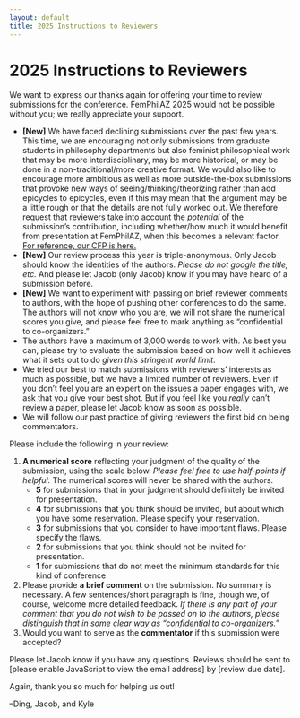 ```yaml
---
layout: default
title: 2025 Instructions to Reviewers
---
```


# 2025 Instructions to Reviewers

We want to express our thanks again for offering your time to review submissions for the conference. FemPhilAZ 2025 would not be possible without you; we really appreciate your support.

- **[New]** We have faced declining submissions over the past few years. This time, we are encouraging not only submissions from graduate students in philosophy departments but also feminist philosophical work that may be more interdisciplinary, may be more historical, or may be done in a non-traditional/more creative format. We would also like to encourage more ambitious as well as more outside-the-box submissions that provoke new ways of seeing/thinking/theorizing rather than add epicycles to epicycles, even if this may mean that the argument may be a little rough or that the details are not fully worked out. We therefore request that reviewers take into account the *potential* of the submission’s contribution, including whether/how much it would benefit from presentation at FemPhilAZ, when this becomes a relevant factor. [For reference, our CFP is here.](https://www.femphilaz.com/2025-call-for-papers/)
- **[New]** Our review process this year is triple-anonymous. Only Jacob should know the identities of the authors. *Please do not google the title, etc.* And please let Jacob (only Jacob) know if you may have heard of a submission before. 
- **[New]** We want to experiment with passing on brief reviewer comments to authors, with the hope of pushing other conferences to do the same. The authors will not know who you are, we will not share the numerical scores you give, and please feel free to mark anything as “confidential to co-organizers.”
- The authors have a maximum of 3,000 words to work with. As best you can, please try to evaluate the submission based on how well it achieves what it sets out to do *given this stringent world limit*.
- We tried our best to match submissions with reviewers’ interests as much as possible, but we have a limited number of reviewers. Even if you don’t feel you are an expert on the issues a paper engages with, we ask that you give your best shot. But if you feel like you *really* can’t review a paper, please let Jacob know as soon as possible.
- We will follow our past practice of giving reviewers the first bid on being commentators.

Please include the following in your review:

1. **A numerical score** reflecting your judgment of the quality of the submission, using the scale below. *Please feel free to use half-points if helpful.* The numerical scores will never be shared with the authors.
   - **5** for submissions that in your judgment should definitely be invited for presentation.
   - **4** for submissions that you think should be invited, but about which you have some reservation. Please specify your reservation.
   - **3** for submissions that you consider to have important flaws. Please specify the flaws.
   - **2** for submissions that you think should not be invited for presentation.
   - **1** for submissions that do not meet the minimum standards for this kind of conference.
2. Please provide **a brief comment** on the submission. No summary is necessary. A few sentences/short paragraph is fine, though we, of course, welcome more detailed feedback. *If there is any part of your comment that you do not wish to be passed on to the authors, please distinguish that in some clear way as “confidential to co-organizers.”*
3. Would you want to serve as the **commentator** if this submission were accepted?

<script language="JavaScript" type="text/javascript">
  var fem = "femphilaz";
  var arr = "@";
  var phil = "gmail";
  var dot = ".";
  var arizona = "com";
  var s = " ";
  document.write("<p>Please let Jacob know if you have any questions. Reviews should be sent to" + s + "<a href='" + "mail" + "to:" + fem + arr + phil + dot + arizona + "'>" + fem + arr + phil + dot + arizona + "</a> by [review due date].</p>");
</script>
<noscript><p>Please let Jacob know if you have any questions. Reviews should be sent to [please enable JavaScript to view the email address] by [review due date].</p></noscript>

Again, thank you so much for helping us out!

–Ding, Jacob, and Kyle